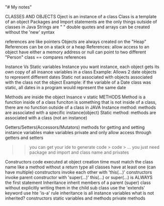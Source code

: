 "# My notes" 


CLASSES AND OBJECTS
Oject is an instance of a class
Class is a template of an object
Packages and Import statements are the only things outside of classes in Java
Strings are " " double quotes and arrays can be created without the 'new' syntax

references are like pointers
Objects are always created on the "Heap"
References can be on a stack or a heap
References:
    allow access to an object
    have either a memory address or null
    can point to two different "Person" class
    == compares references

Instance Vs Static variables
Instance
    you want instance, each object gets its own copy of all insance variables in a class
    Example: Allows 2 date objects to represent different dates
Static
    not associated with objects
    associated with the class not the object
    Example: if the variable of a Date class was static, all dates in a program would represent the same date

Methods are inside the object
Insance v static METHODS
Method is a function inside of a class
funciton is something that is not inside of a class, there are no function outside of a class in JAVA
Instance method:
    methods are associated with a specific instance(object)
Static method:
    methods are associated with a class (not an instance)

Getters/Setters(Accessors/Mutators)
    methods for getting and setting instance variables
    make variables private and only allow access through getters and setters
>> you can get your ide to generate code > code > ...
>> you just need package and import and class name and privates

Constructors
    code executed at object creation time
    must match the class name
    like a method without a return type
    all classes have at least one (can have multiple)
    constructors invoke each other with 'this(...)'
    constructors invoke parent constructor with 'super(...)'
    this(...) or super(...) is ALWAYS the first statement
Inheritance
    inherit members of a parent (super) class without explicitly writing them in the child sub class
    use the 'extends' keyword
    use hte 'is-a' rule
    inheritance is all instance variables
    what is not inherited?
        constructors
        static variables and methods
        private methods 


